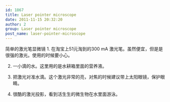 ```yaml
---
id: 1867
title: Laser pointer microscope
date: 2011-11-15 20:32:20
author: 2
group: Laser pointer microscope
post_name: laser-pointer-microscope
---
```


简单的激光笔显微镜 1. 在淘宝上51元淘到的300 mA 激光笔。虽然便宜，但是是很强的激光。使用的时候要小心。

2. 一小滴的水。这里用的是水耕箱里面的营养液。

3. 把激光对准水滴。这个激光非常的亮，对焦的时候建议带上太阳眼镜，保护眼睛。

4. 很酷的激光投影，看到活生生的微生物在水里面游泳。